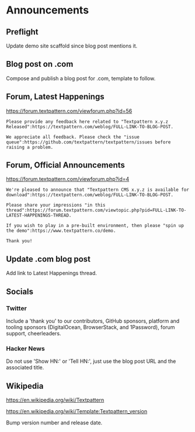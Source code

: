 # Announcements

## Preflight

Update demo site scaffold since blog post mentions it.

## Blog post on .com

Compose and publish a blog post for .com, template to follow.

## Forum, Latest Happenings

https://forum.textpattern.com/viewforum.php?id=56

```
Please provide any feedback here related to "Textpattern x.y.z Released":https://textpattern.com/weblog/FULL-LINK-TO-BLOG-POST.

We appreciate all feedback. Please check the "issue queue":https://github.com/textpattern/textpattern/issues before raising a problem.
```

## Forum, Official Announcements

https://forum.textpattern.com/viewforum.php?id=4

```
We're pleased to announce that "Textpattern CMS x.y.z is available for download":https://textpattern.com/weblog/FULL-LINK-TO-BLOG-POST.

Please share your impressions "in this thread":https://forum.textpattern.com/viewtopic.php?pid=FULL-LINK-TO-LATEST-HAPPENINGS-THREAD.

If you wish to play in a pre-built environment, then please "spin up the demo":https://www.textpattern.co/demo.

Thank you!
```

## Update .com blog post

Add link to Latest Happenings thread.

## Socials

### Twitter

Include a 'thank you' to our contributors, GitHub sponsors, platform and tooling sponsors (DigitalOcean, BrowserStack, and 1Password), forum support, cheerleaders.

### Hacker News

Do not use 'Show HN:' or 'Tell HN:', just use the blog post URL and the associated title.

## Wikipedia

https://en.wikipedia.org/wiki/Textpattern

https://en.wikipedia.org/wiki/Template:Textpattern_version

Bump version number and release date.
